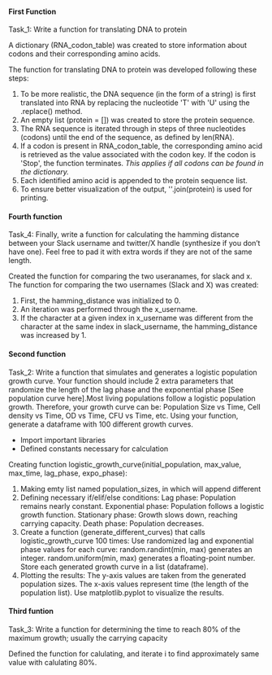 #### First Function 
Task_1: Write a function for translating DNA to protein

A dictionary (RNA_codon_table) was created to store information about codons and their corresponding amino acids.

The function for translating DNA to protein was developed following these steps:
1) To be more realistic, the DNA sequence (in the form of a string) is first translated into RNA by replacing the nucleotide 'T' with 'U' using the .replace() method.
2) An empty list (protein = []) was created to store the protein sequence.
3) The RNA sequence is iterated through in steps of three nucleotides (codons) until the end of the sequence, as defined by len(RNA).
4) If a codon is present in RNA_codon_table, the corresponding amino acid is retrieved as the value associated with the codon key. If the codon is 'Stop', the function terminates. _This applies if all codons can be found in the dictionary._
5) Each identified amino acid is appended to the protein sequence list.
6) To ensure better visualization of the output, ''.join(protein) is used for printing.

#### Fourth function 

Task_4: Finally, write a function for calculating the hamming distance between your Slack username and twitter/X handle (synthesize if you don’t have one). Feel free to pad it with extra words if they are not of the same length.

Created the function for comparing the two useranames, for slack and x. 
The function for comparing the two usernames (Slack and X) was created:
1) First, the hamming_distance was initialized to 0.
2) An iteration was performed through the x_username.
3) If the character at a given index in x_username was different from the character at the same index in slack_username, the hamming_distance was increased by 1.

#### Second function
Task_2: Write a function that simulates and generates a logistic population growth curve. 
Your function should include 2 extra parameters that randomize the length of the lag phase and the exponential phase [See population curve here].Most living populations follow a logistic population growth. Therefore, your growth curve can be: Population Size vs Time, Cell density vs Time, OD vs Time, CFU vs Time, etc. Using your function, generate a dataframe with 100 different growth curves.

- Import important libraries
- Defined constants necessary for calculation

Creating function logistic_growth_curve(initial_population, max_value, max_time, lag_phase, expo_phase):
1) Making emty list named population_sizes, in which will append different 
2) Defining necessary if/elif/else conditions:
Lag phase: Population remains nearly constant.
Exponential phase: Population follows a logistic growth function.
Stationary phase: Growth slows down, reaching carrying capacity.
Death phase: Population decreases.
4) Create a function (generate_different_curves) that calls logistic_growth_curve 100 times:
Use randomized lag and exponential phase values for each curve:
random.randint(min, max) generates an integer.
random.uniform(min, max) generates a floating-point number.
Store each generated growth curve in a list (dataframe).
5) Plotting the results:
The y-axis values are taken from the generated population sizes.
The x-axis values represent time (the length of the population list).
Use matplotlib.pyplot to visualize the results.

#### Third funtion
Task_3: Write a function for determining the time to reach 80% of the maximum growth; usually the carrying capacity

Defined the function for calulating, and iterate i to find approximately same value with calulating 80%.
